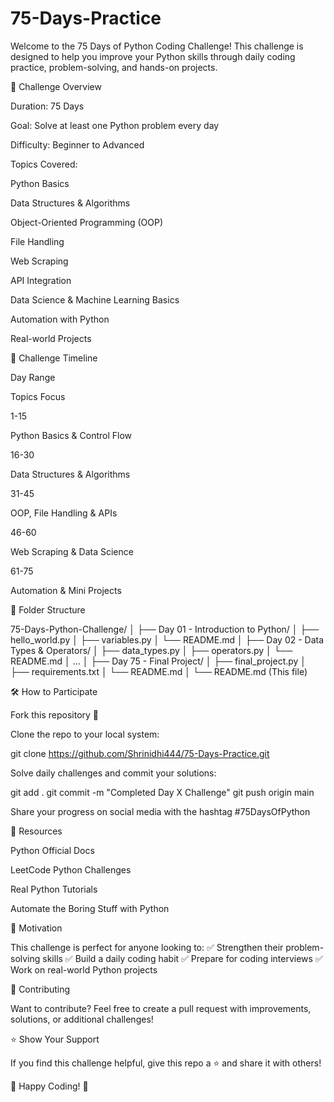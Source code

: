 # 75-Days-Practice

Welcome to the 75 Days of Python Coding Challenge! This challenge is designed to help you improve your Python skills through daily coding practice, problem-solving, and hands-on projects.

📌 Challenge Overview

Duration: 75 Days

Goal: Solve at least one Python problem every day

Difficulty: Beginner to Advanced

Topics Covered:

Python Basics

Data Structures & Algorithms

Object-Oriented Programming (OOP)

File Handling

Web Scraping

API Integration

Data Science & Machine Learning Basics

Automation with Python

Real-world Projects

📅 Challenge Timeline

Day Range

Topics Focus

1-15

Python Basics & Control Flow

16-30

Data Structures & Algorithms

31-45

OOP, File Handling & APIs

46-60

Web Scraping & Data Science

61-75

Automation & Mini Projects

📂 Folder Structure

75-Days-Python-Challenge/
│
├── Day 01 - Introduction to Python/
│   ├── hello_world.py
│   ├── variables.py
│   └── README.md
│
├── Day 02 - Data Types & Operators/
│   ├── data_types.py
│   ├── operators.py
│   └── README.md
│
...
│
├── Day 75 - Final Project/
│   ├── final_project.py
│   ├── requirements.txt
│   └── README.md
│
└── README.md  (This file)

🛠 How to Participate

Fork this repository 📌

Clone the repo to your local system:

git clone https://github.com/Shrinidhi444/75-Days-Practice.git

Solve daily challenges and commit your solutions:

git add .
git commit -m "Completed Day X Challenge"
git push origin main

Share your progress on social media with the hashtag #75DaysOfPython

📖 Resources

Python Official Docs

LeetCode Python Challenges

Real Python Tutorials

Automate the Boring Stuff with Python

🎯 Motivation

This challenge is perfect for anyone looking to:
✅ Strengthen their problem-solving skills
✅ Build a daily coding habit
✅ Prepare for coding interviews
✅ Work on real-world Python projects

🤝 Contributing

Want to contribute? Feel free to create a pull request with improvements, solutions, or additional challenges!

⭐ Show Your Support

If you find this challenge helpful, give this repo a ⭐ and share it with others!

🚀 Happy Coding! 🐍
